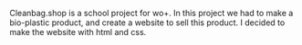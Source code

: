 Cleanbag.shop is a school project for wo+. In this project we had to make a bio-plastic product, and create a website to sell this product. I decided to make the website with html and css. 
